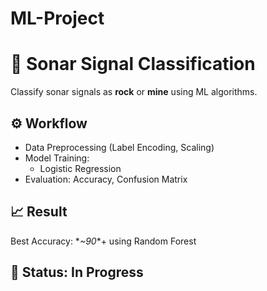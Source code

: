# ML-Project
# 🎯 Sonar Signal Classification

Classify sonar signals as **rock** or **mine** using ML algorithms.

## ⚙️ Workflow
- Data Preprocessing (Label Encoding, Scaling)
- Model Training:
  - Logistic Regression
- Evaluation: Accuracy, Confusion Matrix

## 📈 Result
Best Accuracy: **~90*\*+ using Random Forest

## 🚀 Status: In Progress


